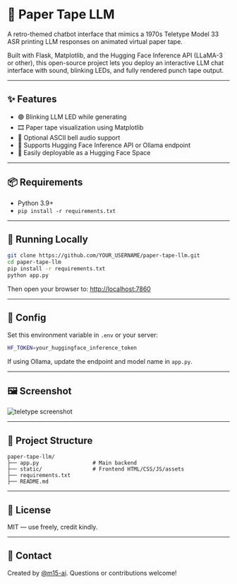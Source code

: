 # 🧵 Paper Tape LLM

A retro-themed chatbot interface that mimics a 1970s Teletype Model 33 ASR printing LLM responses on animated virtual paper tape.

Built with Flask, Matplotlib, and the Hugging Face Inference API (LLaMA-3 or other), this open-source project lets you deploy an interactive LLM chat interface with sound, blinking LEDs, and fully rendered punch tape output.

---

## ✨ Features

- 🟣 Blinking LLM LED while generating
- 🎞 Paper tape visualization using Matplotlib
- 🔔 Optional ASCII bell audio support
- 🧠 Supports Hugging Face Inference API or Ollama endpoint
- 🧰 Easily deployable as a Hugging Face Space

---

## 📦 Requirements

- Python 3.9+
- `pip install -r requirements.txt`

---

## 🚀 Running Locally

```bash
git clone https://github.com/YOUR_USERNAME/paper-tape-llm.git
cd paper-tape-llm
pip install -r requirements.txt
python app.py
```

Then open your browser to: [http://localhost:7860](http://localhost:7860)

---

## 🔧 Config

Set this environment variable in `.env` or your server:

```bash
HF_TOKEN=your_huggingface_inference_token
```

If using Ollama, update the endpoint and model name in `app.py`.

---

## 🖼 Screenshot

![teletype screenshot](docs/screenshot.png)

---

## 📁 Project Structure

```
paper-tape-llm/
├── app.py                 # Main backend
├── static/                # Frontend HTML/CSS/JS/assets
├── requirements.txt
├── README.md
```

---

## 📝 License

MIT — use freely, credit kindly.

---

## 💬 Contact

Created by [@m15-ai](https://github.com/m15-ai). Questions or contributions welcome!
